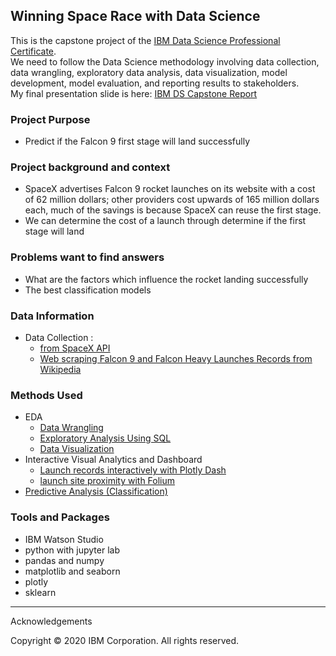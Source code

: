 ## Winning Space Race with Data Science
This is the capstone project of the [IBM Data Science Professional Certificate](https://www.coursera.org/professional-certificates/ibm-data-science).\
We need to follow the Data Science methodology involving data collection, data wrangling, exploratory data analysis, data visualization, model development, model evaluation, and reporting results to stakeholders. \
My final presentation slide is here: [IBM DS Capstone Report](https://github.com/AmoreHH/coursera-projects/blob/main/IBM_DS_Capstone_Project/IBM_DSCapstone_Amore.pdf)

### Project Purpose
- Predict if the Falcon 9 first stage will land successfully

### Project background and context
- SpaceX advertises Falcon 9 rocket launches on its website with a cost of 62 million
dollars; other providers cost upwards of 165 million dollars each, much of the
savings is because SpaceX can reuse the first stage.
- We can determine the cost of a launch through determine if the first stage will land

### Problems want to find answers
- What are the factors which influence the rocket landing successfully
- The best classification models

### Data Information

- Data Collection : 
    - [from SpaceX API](https://github.com/AmoreHH/coursera-projects/blob/main/IBM_DS_Capstone_Project/SpaceX_Lab1_Data_Collection_API.ipynb)
    - [Web scraping Falcon 9 and Falcon Heavy Launches Records from Wikipedia
](https://github.com/AmoreHH/coursera-projects/blob/main/IBM_DS_Capstone_Project/SpaceX_Lab1_Data_Collection_with_WebScraping.ipynb)


### Methods Used
- EDA
    - [Data Wrangling](https://github.com/AmoreHH/coursera-projects/blob/main/IBM_DS_Capstone_Project/SpaceX_Lab2_Data_Wrangling.ipynb)
    - [Exploratory Analysis Using SQL](https://github.com/AmoreHH/coursera-projects/blob/main/IBM_DS_Capstone_Project/EDA_with_SQL-github.ipynb)
    - [Data Visualization](https://github.com/AmoreHH/coursera-projects/blob/main/IBM_DS_Capstone_Project/SpaceX_EDA_with_Data_Visualization.ipynb)
- Interactive Visual Analytics and Dashboard
    - [Launch records interactively with Plotly Dash](https://github.com/AmoreHH/coursera-projects/blob/main/IBM_DS_Capstone_Project/spacex_dash_app.py)
    - [launch site proximity with Folium](https://github.com/AmoreHH/coursera-projects/blob/main/IBM_DS_Capstone_Project/lab_jupyter_launch_site_location.ipynb)
- [Predictive Analysis (Classification)](https://github.com/AmoreHH/coursera-projects/blob/main/IBM_DS_Capstone_Project/SpaceX_Machine%20Learning%20Prediction_Part_5.ipynb)

### Tools and Packages
- IBM Watson Studio
- python with jupyter lab 
- pandas and numpy 
- matplotlib and seaborn
- plotly
- sklearn




<hr>
Acknowledgements

Copyright  © 2020 IBM Corporation. All rights reserved.
